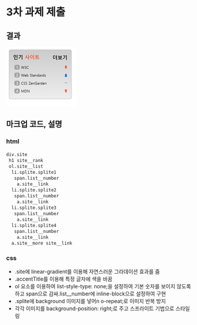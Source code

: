 # 3차 과제 제출

## 결과
![png](./image01.png)

## 마크업 코드, 설명

### html 

```
div.site   
 h1 site__rank   
 ol.site__list
  li.splite.splite1
   span.list__number
    a.site__link
  li.splite.splite2
   span.list__number
    a.site__link
  li.splite.splite3
   span.list__number
    a.site__link
  li.splite.splite4
   span.list__number
    a.site__link
  a.site__more site__link
```

### css
- .site에 linear-gradient를 이용해 자연스러운 그라데이션 효과를 줌
- .accentTitle를 이용해 특정 글자에 색을 바꿈
- ol 요소를 이용하여 list-style-type: none;을 설정하여 기본 숫자를 보이지 않도록 하고 span으로 감싸.list__number에 inline-block으로 설정하여 구현
- .splite에 background 이미지를 넣어n o-repeat;로 이미지 반복 방지
- 각각 이미지를 background-position: right;로 주고 스프라이트 기법으로 스타일링 